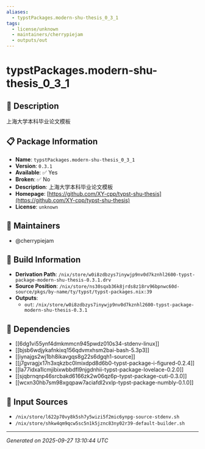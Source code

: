 ```yaml
---
aliases:
  - typstPackages.modern-shu-thesis_0_3_1
tags:
  - license/unknown
  - maintainers/cherrypiejam
  - outputs/out
---
```


# typstPackages.modern-shu-thesis_0_3_1

## 📝 Description

上海大学本科毕业论文模板

## 📋 Package Information

- **Name**: `typstPackages.modern-shu-thesis_0_3_1`
- **Version**: `0.3.1`
- **Available**: ✅ Yes
- **Broken**: ✅ No
- **Description**: 上海大学本科毕业论文模板
- **Homepage**: [https://github.com/XY-cpp/typst-shu-thesis](https://github.com/XY-cpp/typst-shu-thesis)
- **License**: `unknown`
## 👥 Maintainers

- @cherrypiejam


## 🔧 Build Information

- **Derivation Path**: `/nix/store/w0i8zdbzys7inywjp9nv0d7kznhl2600-typst-package-modern-shu-thesis-0.3.1.drv`
- **Source Position**: `/nix/store/ns30sqxb36k8jrds8z18rv96bpnwc60d-source/pkgs/by-name/ty/typst/typst-packages.nix:39`
- **Outputs**:
  - `out`:  `/nix/store/w0i8zdbzys7inywjp9nv0d7kznhl2600-typst-package-modern-shu-thesis-0.3.1`

## 🔗 Dependencies

- [[6dg1vi55ynf4dmkmmcn945pwdz010s34-stdenv-linux]]
- [[bjsb6wdjykafnkixq156qdvmxhsm2bai-bash-5.3p3]]
- [[iynajgs2wj1bh8ikavgqs8g22s6dgqh1-source]]
- [[j7gvragjx17n3xqkzbc0lmixdpd8d6b0-typst-package-i-figured-0.2.4]]
- [[la77idxa1lcmjibixwbbdfl9njgdnhii-typst-package-lovelace-0.2.0]]
- [[sjqbrnqnp46srcbakd6166zk2w06qz6p-typst-package-cuti-0.3.0]]
- [[wcxn30hb7sm98xgqpaw7aciafdl2vxlp-typst-package-numbly-0.1.0]]

## 📁 Input Sources

- `/nix/store/l622p70vy8k5sh7y5wizi5f2mic6ynpg-source-stdenv.sh`
- `/nix/store/shkw4qm9qcw5sc5n1k5jznc83ny02r39-default-builder.sh`

---
*Generated on 2025-09-27 13:10:44 UTC*
